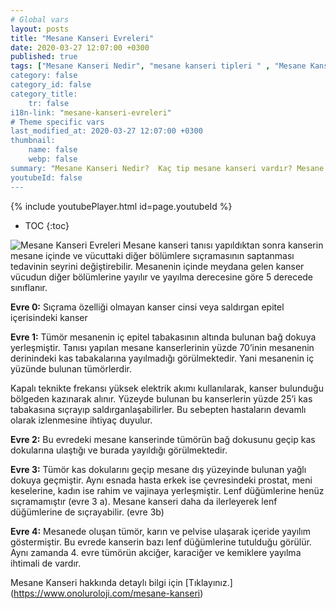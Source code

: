 ```yaml
---
# Global vars
layout: posts
title: "Mesane Kanseri Evreleri"
date: 2020-03-27 12:07:00 +0300
published: true
tags: ["Mesane Kanseri Nedir", "mesane kanseri tipleri " , "Mesane Kanseri neden olur" , "Mesane kanseri ve sigara", "Mesane Kanseri belirti", "Mesane kanseri teşhis", "Mesane kanseri evre", "Mesane kanseri tedavi", "Mesane kanseri ameliyatı", "Mesane kanseri kapalı ameliyatı" , "Mesane kanseri açık ameliyatı" , "Radikal sistektomi nedir", "Radikal sistektomi ameliyatı", "Radikal sistektomi", "Mesane Kanseri" , Bağırsaktan mesane yapılması", "Yapay mesane" , "Yapay mesane ameliyatı" , "Mesane kanseri radyoterapi" , "Mesane kanseri kemoterapi" , "Mesane kanseri ameliyatı komplikasyonları", " Mesane kanseri yan etkileri"]
category: false
category_id: false
category_title:
    tr: false
i18n-link: "mesane-kanseri-evreleri"
# Theme specific vars
last_modified_at: 2020-03-27 12:07:00 +0300
thumbnail:
    name: false
    webp: false
summary: "Mesane Kanseri Nedir?  Kaç tip mesane kanseri vardır? Mesane kanseri ve sigara? Mesane Kanseri belirtileri? Mesane kanseri teşhisi? Mesane kanseri evreleri? Mesane kanseri tedavisi, Mesane kanseri ameliyatı, Radikal sistektomi nedir? Radikal sistektomi ameliyatı nasıl yapılır? Bağırsaktan mesane yapılması, Yapay mesane"
youtubeId: false
---
```

{% include youtubePlayer.html id=page.youtubeId %}

* TOC
{:toc}

![Mesane Kanseri Evreleri](/assets/img/Mesanekanserievre.jpeg)
Mesane kanseri tanısı yapıldıktan sonra kanserin mesane içinde ve vücuttaki diğer bölümlere sıçramasının saptanması tedavinin seyrini değiştirebilir. Mesanenin içinde meydana gelen kanser vücudun diğer bölümlerine yayılır ve yayılma derecesine göre 5 derecede sınıflanır.


**Evre 0:** Sıçrama özelliği olmayan kanser cinsi  veya saldırgan epitel içerisindeki kanser

**Evre 1:** Tümör mesanenin iç epitel tabakasının altında bulunan bağ dokuya yerleşmiştir. Tanısı yapılan mesane kanserlerinin yüzde 70’inin mesanenin derinindeki kas tabakalarına yayılmadığı görülmektedir. Yani mesanenin iç yüzünde bulunan tümörlerdir.

Kapalı teknikte frekansı yüksek elektrik akımı kullanılarak, kanser bulunduğu bölgeden kazınarak alınır. Yüzeyde bulunan bu kanserlerin yüzde 25’i kas tabakasına sıçrayıp saldırganlaşabilirler. Bu sebepten hastaların devamlı olarak izlenmesine ihtiyaç duyulur.

**Evre 2:** Bu evredeki mesane kanserinde tümörün bağ dokusunu geçip kas dokularına ulaştığı ve burada yayıldığı görülmektedir.

**Evre 3:** Tümör kas dokularını geçip mesane dış yüzeyinde bulunan yağlı dokuya geçmiştir. Aynı esnada hasta erkek ise çevresindeki prostat, meni keselerine, kadın ise rahim ve vajinaya yerleşmiştir. Lenf düğümlerine henüz sıçramamıştır (evre 3 a). Mesane kanseri daha da ilerleyerek lenf düğümlerine de sıçrayabilir. (evre 3b)

**Evre 4:** Mesanede oluşan tümör, karın ve pelvise ulaşarak içeride yayılım göstermiştir. Bu evrede kanserin bazı lenf düğümlerine tutulduğu görülür. Aynı zamanda 4. evre tümörün akciğer, karaciğer ve kemiklere yayılma ihtimali de vardır.


Mesane Kanseri hakkında detaylı bilgi için [Tıklayınız.] (https://www.onoluroloji.com/mesane-kanseri)
